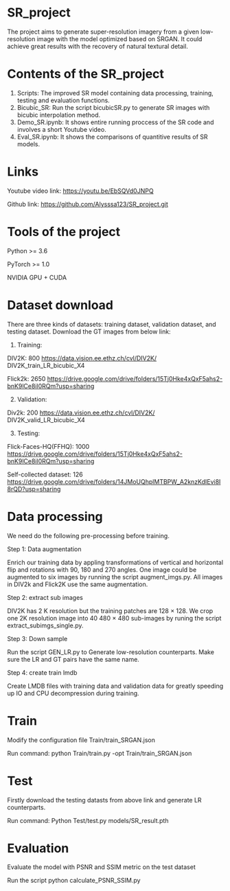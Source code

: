 # SR_project
The project aims to generate super-resolution imagery from a given low-resolution image with the model optimized based on SRGAN. It could achieve great results with the recovery of natural textural detail.

# Contents of the SR_project
1. Scripts: The improved SR model containing data processing, training, testing and evaluation functions.
2. Bicubic_SR: Run the script bicubicSR.py to generate SR images with bicubic interpolation method.
3. Demo_SR.ipynb: It shows entire running proccess of the SR code and involves a short Youtube video.
4. Eval_SR.ipynb: It shows the comparisons of quantitive results of SR models.

# Links

Youtube video link: https://youtu.be/EbSQVd0JNPQ

Github link: https://github.com/Alysssa123/SR_project.git

# Tools of the project
Python >= 3.6

PyTorch >= 1.0

NVIDIA GPU + CUDA

# Dataset download
There are three kinds of datasets: training dataset, validation dataset, and testing dataset. Download the GT images from below link:
1. Training:
      
DIV2K: 800 https://data.vision.ee.ethz.ch/cvl/DIV2K/ DIV2K_train_LR_bicubic_X4
      
Flick2k: 2650 https://drive.google.com/drive/folders/15Tj0Hke4xQxF5ahs2-bnK9lCe8il0RQm?usp=sharing

2. Validation:
      
Div2k: 200 https://data.vision.ee.ethz.ch/cvl/DIV2K/ DIV2K_valid_LR_bicubic_X4
  
3. Testing:
      
Flick-Faces-HQ(FFHQ): 1000 https://drive.google.com/drive/folders/15Tj0Hke4xQxF5ahs2-bnK9lCe8il0RQm?usp=sharing
      
Self-collected dataset: 126 https://drive.google.com/drive/folders/14JMoUQhplMTBPW_A2knzKdIEvi8I8rQD?usp=sharing
 
 # Data processing
 We need do the following pre-processing before training. 
 
 Step 1: Data augmentation
    
Enrich our training data by appling transformations of vertical and horizontal flip and rotations with 90, 180 and 270 angles. One image could be augmented to six images by running the script augment_imgs.py. All images in DIV2k and Flick2K use the same augmentation.
 
 Step 2: extract sub images
    
DIV2K has 2 K resolution but the training patches are 128 × 128. We crop one 2K resolution image into 40 480 × 480 sub-images by runing the script extract_subimgs_single.py.
 
 Step 3: Down sample
 
 Run the script GEN_LR.py to Generate low-resolution counterparts. Make sure the LR and GT pairs have the same name.
 
 Step 4: create train lmdb
 
 Create LMDB files with training data and validation data for greatly speeding up IO and CPU decompression during training.
 
# Train
Modify the configuration file Train/train_SRGAN.json

Run command: python Train/train.py -opt Train/train_SRGAN.json

# Test
Firstly download the testing datasts from above link and generate LR counterparts. 

Run command: Python Test/test.py models/SR_result.pth

# Evaluation
Evaluate the model with PSNR and SSIM metric on the test dataset

Run the script python calculate_PSNR_SSIM.py 


 
 
 
 
 
 
 
